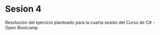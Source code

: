 # Sesion 4

Resolución del ejercicio planteado para la cuarta sesión del Curso de C# - Open Bootcamp
